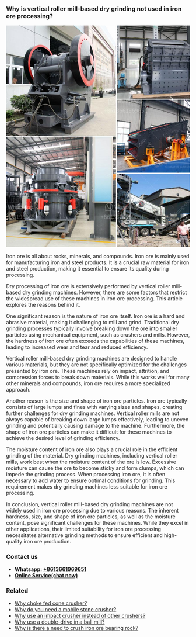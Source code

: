 <h3>Why is vertical roller mill-based dry grinding not used in iron ore processing?</h3><img src='1701742505.jpg' alt=''><p>Iron ore is all about rocks, minerals, and compounds. Iron ore is mainly used for manufacturing iron and steel products. It is a crucial raw material for iron and steel production, making it essential to ensure its quality during processing.</p><p>Dry processing of iron ore is extensively performed by vertical roller mill-based dry grinding machines. However, there are some factors that restrict the widespread use of these machines in iron ore processing. This article explores the reasons behind it.</p><p>One significant reason is the nature of iron ore itself. Iron ore is a hard and abrasive material, making it challenging to mill and grind. Traditional dry grinding processes typically involve breaking down the ore into smaller particles using mechanical equipment, such as crushers and mills. However, the hardness of iron ore often exceeds the capabilities of these machines, leading to increased wear and tear and reduced efficiency.</p><p>Vertical roller mill-based dry grinding machines are designed to handle various materials, but they are not specifically optimized for the challenges presented by iron ore. These machines rely on impact, attrition, and compression forces to break down materials. While this works well for many other minerals and compounds, iron ore requires a more specialized approach.</p><p>Another reason is the size and shape of iron ore particles. Iron ore typically consists of large lumps and fines with varying sizes and shapes, creating further challenges for dry grinding machines. Vertical roller mills are not always capable of breaking down large lumps effectively, leading to uneven grinding and potentially causing damage to the machine. Furthermore, the shape of iron ore particles can make it difficult for these machines to achieve the desired level of grinding efficiency.</p><p>The moisture content of iron ore also plays a crucial role in the efficient grinding of the material. Dry grinding machines, including vertical roller mills, work best when the moisture content of the ore is low. Excessive moisture can cause the ore to become sticky and form clumps, which can impede the grinding process. When processing iron ore, it is often necessary to add water to ensure optimal conditions for grinding. This requirement makes dry grinding machines less suitable for iron ore processing.</p><p>In conclusion, vertical roller mill-based dry grinding machines are not widely used in iron ore processing due to various reasons. The inherent hardness, size, and shape of iron ore particles, as well as the moisture content, pose significant challenges for these machines. While they excel in other applications, their limited suitability for iron ore processing necessitates alternative grinding methods to ensure efficient and high-quality iron ore production.</p><h3>Contact us</h3><ul><li><strong>Whatsapp:&nbsp;<a href="https://wa.me/8613661969651">+8613661969651</a></strong></li><li><a href="https://swt.shibang-china.com/?git&amp;zhl&amp;Why is vertical roller millbased dry grinding not used in iron ore processing"><strong>Online Service(chat now)</strong></a></li></ul><h3>Related</h3><ul><li><a href='Why choke fed cone crusher.md'>Why choke fed cone crusher?</a></li><li><a href='Why do you need a mobile stone crusher.md'>Why do you need a mobile stone crusher?</a></li><li><a href='Why use an impact crusher instead of other crushers.md'>Why use an impact crusher instead of other crushers?</a></li><li><a href='Why use a doubledrive in a ball mill.md'>Why use a double-drive in a ball mill?</a></li><li><a href='Why is there a need to crush iron ore bearing rock.md'>Why is there a need to crush iron ore bearing rock?</a></li></ul>